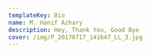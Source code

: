 ```yaml
---
templateKey: Bio
name: M. Hanif Azhary
description: Hey, Thank You, Good Bye
cover: /img/P_20170717_141647_LL_3.jpg
---
```

